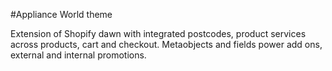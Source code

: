 #Appliance World theme 

Extension of Shopify dawn with integrated postcodes, product services across products, cart and checkout. Metaobjects and fields power add ons, external and internal promotions.